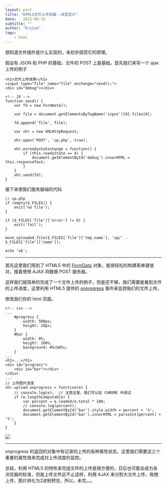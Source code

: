 ```yaml
---
layout: post
title: "HTML5文件上传前篇--进度显示"
date:   2015-08-16
subtitle: ""
author: "RryLee"
tags:
    - html
---
```


想知道文件插件是什么实现的，来初步探究它的原理。

假设有 JSON 和 PHP 的基础，文件的 POST 上是基础。首先我们来写一个 ajax 上传的例子

    <h1>文件上传效果</h1>
    <input type="file" name="file" onchange="send();">
    <div id="debug"></div>

    <!-- JS -->
    function send() {
        var fd = new FormData();

        var file = document.getElementsByTagName('input')[0].files[0];

        fd.append('file', file);

        var xhr = new XMLHttpRequest;

        xhr.open('POST', 'up.php', true);

        xhr.onreadystatechange = function() {
            if (this.readyState == 4) {
                document.getElementById('debug').innerHTML = this.responseText;
            }
        }
        xhr.send(fd);
    }

接下来使我们服务器端的代码

    // up.php
    if (empty($_FILES)) {
        exit('no file');
    }

    if ($_FILES['file']['error'] != 0) {
        exit('fail');
    }

    move_uploaded_file($_FILES['file']['tmp_name'], 'up/' . $_FILES['file']['name']);

    echo 'ok';

---

首先这里我们用到了 HTML5 中的 [FormData](https://developer.mozilla.org/en-US/docs/Web/API/FormData) 对象，能很轻松的构建表单键值对，接着使用 AJAX 将数据 POST 服务器。

这样我们就简单的完成了一个文件上传的例子，但是还不够，我们需要能看到文件的上传进度，这里利用 HTML5 提供的
 [onprogress](https://developer.mozilla.org/en-US/docs/Web/API/XMLHttpRequest/Using_XMLHttpRequest#Monitoring_progress) 事件来监控我们的文件上传。

修改我们你的 html 页面。

    <!-- css -->
    ...
        #progress {
            width: 500px;
            height: 20px;
        }
        #bar {
            width: 0%;
            height: 100%;
            background: #5cb85c;
        }
    ...
    <h1>...</h1>
    <div id="progress">
        <div id="bar"></div>
    </div>
    ...
    // 上传图片进度
    xhr.upload.onprogress = function(e) {
        // console.log(e);  // 注意这里，我们可以在 CHROME 中调试
        if (e.lengthComputable) {
            var percent = e.loaded/e.total * 100;
            // console.log(percent);
            document.getElementById('bar').style.width = percent + '%';
            document.getElementById('bar').innerHTML = parseInt(percent) + '%';
        }
    }

<img class="shadow" src="http://ww1.sinaimg.cn/mw690/baa3278fgw1ev4pmghru6j20p907p75p.jpg" />

---

onprogress 的返回的对象中有记录的上传的各种属性状态，这里我们需要这三个重要的属性值来完成对上传进度的监控。

总结，利用 HTML5 的特性来完成文件的上传是很方便的，日后也可能会成为各浏览器的标准，但是上传文件远不止这样，利用 AJAX 来分割大文件上传，拖拽上传，图片转化为2进制预览，所以，未完。。。

